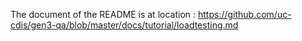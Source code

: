 The document of the README is at location : https://github.com/uc-cdis/gen3-qa/blob/master/docs/tutorial/loadtesting.md 
